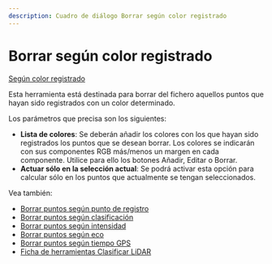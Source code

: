 ```yaml
---
description: Cuadro de diálogo Borrar según color registrado
---
```


# Borrar según color registrado

[Según color registrado](./)

Esta herramienta está destinada para borrar del fichero aquellos puntos que hayan sido registrados con un color determinado.

Los parámetros que precisa son los siguientes:

* **Lista de colores**: Se deberán añadir los colores con los que hayan sido registrados los puntos que se desean borrar. Los colores se indicarán con sus componentes RGB más/menos un margen en cada componente. Utilice para ello los botones Añadir, Editar o Borrar.
* **Actuar sólo en la selección actual**: Se podrá activar esta opción para calcular sólo en los puntos que actualmente se tengan seleccionados.

Vea también:

* [Borrar puntos según punto de registro](../segun-punto-de-registro/borrar-segun-punto-de-registro.md)
* [Borrar puntos según clasificación](../segun-clasificacion-lidar/borrar-segun-clasificacion.md)
* [Borrar puntos según intensidad](../segun-intensidad/borrar-segun-intensidad.md)
* [Borrar puntos según eco](../segun-eco-lidar/borrar-segun-eco.md)
* [Borrar puntos según tiempo GPS](../segun-tiempo-gps/borrar-segun-tiempo-gps.md)
* [Ficha de herramientas Clasificar LiDAR](../../fichas-de-herramientas/ficha-de-herramientas-clasificar-lidar.md)

